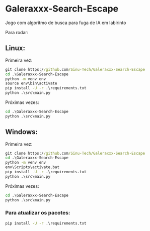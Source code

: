 # Galeraxxx-Search-Escape
Jogo com algoritmo de busca para fuga de IA em labirinto

Para rodar:

 ## Linux:
  
  Primeira vez:
```cmd
git clone https://github.com/Sinu-Tech/Galeraxxx-Search-Escape
cd .\Galeraxxx-Search-Escape
python -m venv env
source env\bin\activate
pip install -U -r .\requirements.txt
python .\src\main.py
```
  Próximas vezes:
```cmd
cd .\Galeraxxx-Search-Escape
python .\src\main.py
```

 ## Windows:
  
  Primeira vez:
```cmd
git clone https://github.com/Sinu-Tech/Galeraxxx-Search-Escape
cd .\Galeraxxx-Search-Escape
python -m venv env
env\Scripts\activate.bat
pip install -U -r .\requirements.txt
python .\src\main.py
```
  Próximas vezes:
```cmd
cd .\Galeraxxx-Search-Escape
python .\src\main.py
```

### Para atualizar os pacotes:
```cmd
pip install -U -r .\requirements.txt
```
